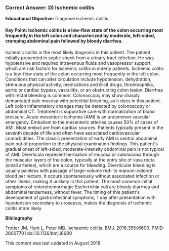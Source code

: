 
### Correct Answer: D) Ischemic colitis 

**Educational Objective:** Diagnose ischemic colitis.

#### **Key Point:** Ischemic colitis is a low-flow state of the colon occurring most frequently in the left colon and characterized by moderate, left-sided, cramping abdominal pain followed by bloody diarrhea.

Ischemic colitis is the most likely diagnosis in this patient. The patient initially presented in septic shock from a urinary tract infection. He was hypotensive and required intravenous fluids and vasopressor support, which are risk factors for ischemic colitis in elderly patients. Ischemic colitis is a low-flow state of the colon occurring most frequently in the left colon. Conditions that can alter circulation include hypotension, dehydration, strenuous physical activity, medications and illicit drugs, thrombophilia, aortic or cardiac bypass, vasculitis, or an obstructing colon lesion. Diarrhea with rectal bleeding is common. Colonoscopy may show sharply demarcated pale mucosa with petechial bleeding, as it does in this patient. Left colon inflammatory changes may be detected by colonoscopy or abdominal CT. Treatment is supportive care with normalization of blood pressure.
Acute mesenteric ischemia (AMI) is an uncommon vascular emergency. Embolism to the mesenteric arteries causes 50% of cases of AMI. Most emboli are from cardiac sources. Patients typically present in the seventh decade of life and often have associated cardiovascular comorbidities. The classic presentation of early AMI is central abdominal pain out of proportion to the physical examination findings. This patient's gradual onset of left-sided, moderate-intensity abdominal pain is not typical of AMI.
Diverticula represent herniation of mucosa or submucosa through the muscular layers of the colon, typically at the entry site of vasa recta (small arteries), which are a source for bleeding. Diverticular bleeding is usually painless with passage of large-volume red- to maroon-colored blood per rectum. It occurs spontaneously without associated infection or other illness, making it unlikely in this patient.
The most common initial symptoms of enterohemorrhagic Escherichia coli are bloody diarrhea and abdominal tenderness, without fever. The timing of this patient's development of gastrointestinal symptoms, 1 day after presentation with hypotension secondary to urosepsis, makes the diagnosis of ischemic colitis more likely.

**Bibliography**

Trotter JM, Hunt L, Peter MB. Ischaemic colitis. BMJ. 2016;355:i6600. PMID: 28007701 doi:10.1136/bmj.i6600

This content was last updated in August 2018.
